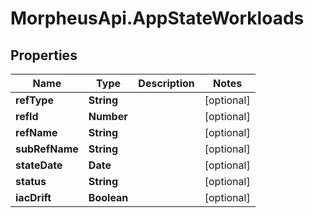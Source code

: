 # MorpheusApi.AppStateWorkloads

## Properties

Name | Type | Description | Notes
------------ | ------------- | ------------- | -------------
**refType** | **String** |  | [optional] 
**refId** | **Number** |  | [optional] 
**refName** | **String** |  | [optional] 
**subRefName** | **String** |  | [optional] 
**stateDate** | **Date** |  | [optional] 
**status** | **String** |  | [optional] 
**iacDrift** | **Boolean** |  | [optional] 


